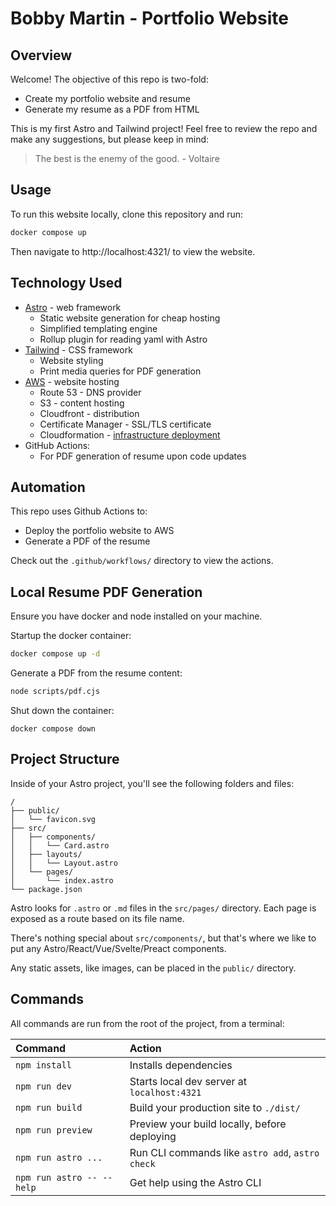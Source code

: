 # Bobby Martin - Portfolio Website

## Overview
Welcome! The objective of this repo is two-fold:
- Create my portfolio website and resume
- Generate my resume as a PDF from HTML

This is my first Astro and Tailwind project! Feel free to review the repo and make any suggestions, but please keep in mind:
> The best is the enemy of the good. - Voltaire

## Usage
To run this website locally, clone this repository and run:
```bash
docker compose up
```
Then navigate to http://localhost:4321/ to view the website.

## Technology Used
- [Astro](https://github.com/withastro/astro) - web framework
    - Static website generation for cheap hosting
    - Simplified templating engine
    - Rollup plugin for reading yaml with Astro
- [Tailwind](https://github.com/tailwindlabs/tailwindcss) - CSS framework
    - Website styling 
    - Print media queries for PDF generation
- [AWS](https://aws.amazon.com) - website hosting
    - Route 53 - DNS provider
    - S3 - content hosting
    - Cloudfront - distribution
    - Certificate Manager - SSL/TLS certificate
    - Cloudformation - [infrastructure deployment](https://github.com/aws-samples/amazon-cloudfront-secure-static-site)
- GitHub Actions:
    - For PDF generation of resume upon code updates

## Automation
This repo uses Github Actions to:
- Deploy the portfolio website to AWS
- Generate a PDF of the resume

Check out the `.github/workflows/` directory to view the actions.

## Local Resume PDF Generation
Ensure you have docker and node installed on your machine.

Startup the docker container:
```bash
docker compose up -d
```
Generate a PDF from the resume content:
```bash
node scripts/pdf.cjs
```
Shut down the container:
```
docker compose down
```
## Project Structure
Inside of your Astro project, you'll see the following folders and files:

```text
/
├── public/
│   └── favicon.svg
├── src/
│   ├── components/
│   │   └── Card.astro
│   ├── layouts/
│   │   └── Layout.astro
│   └── pages/
│       └── index.astro
└── package.json
```

Astro looks for `.astro` or `.md` files in the `src/pages/` directory. Each page is exposed as a route based on its file name.

There's nothing special about `src/components/`, but that's where we like to put any Astro/React/Vue/Svelte/Preact components.

Any static assets, like images, can be placed in the `public/` directory.

## Commands

All commands are run from the root of the project, from a terminal:

| Command                   | Action                                           |
| :------------------------ | :----------------------------------------------- |
| `npm install`             | Installs dependencies                            |
| `npm run dev`             | Starts local dev server at `localhost:4321`      |
| `npm run build`           | Build your production site to `./dist/`          |
| `npm run preview`         | Preview your build locally, before deploying     |
| `npm run astro ...`       | Run CLI commands like `astro add`, `astro check` |
| `npm run astro -- --help` | Get help using the Astro CLI                     |
